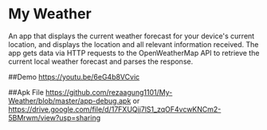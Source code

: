 # My Weather
An app that displays the current weather forecast for your device's current location, and displays the location and all relevant information received. The app gets data via HTTP requests to the OpenWeatherMap API to retrieve the current local weather forecast and parses the response.

##Demo
https://youtu.be/6eG4b8VCvic

##Apk File
https://github.com/rezaagung1101/My-Weather/blob/master/app-debug.apk
or
https://drive.google.com/file/d/17FXUQjj7lS1_zqOF4vcwKNCm2-5BMrwm/view?usp=sharing
